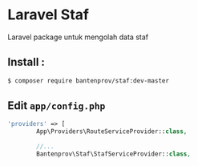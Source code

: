# Laravel Staf
Laravel package untuk mengolah data staf

## Install :
```bash
$ composer require bantenprov/staf:dev-master
```

## Edit `app/config.php`
```php
'providers' => [
        App\Providers\RouteServiceProvider::class,
        
        //...
        Bantenprov\Staf\StafServiceProvider::class,
```
